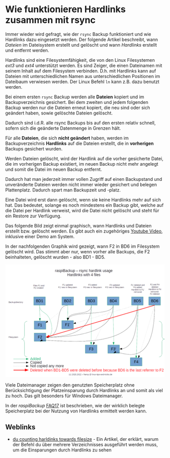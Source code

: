 # Wie funktionieren Hardlinks zusammen mit rsync

Immer wieder wird gefragt, wie der `rsync` Backup funktioniert und wie Hardlinks
dazu eingesetzt werden. Der folgende Artikel beschreibt, wann *Dateien* im
Dateisystem erstellt und gelöscht und wann *Hardlinks* erstellt und
entfernt werden.

Hardlinks sind eine Filesystemfähigkeit, die von den Linux Filesystemen
*ext3* und *ext4* unterstützt werden. Es sind Zeiger, die einen Dateinamen mit seinem
Inhalt auf dem Filesystem verbinden. D.h. mit Hardlinks kann auf Dateien mit
unterschiedlichen Namen aus unterschiedlichen Positionen im Dateibaum verwiesen
werden. Der Linux Befehl `ln` kann z.B. dazu benutzt werden.

Bei einem ersten `rsync` Backup werden alle **Dateien** kopiert und im
Backupverzeichnis gesichert. Bei dem zweiten und jedem folgenden Backup werden
nur die Dateien erneut kopiert, die neu sind oder sich geändert haben, sowie
gelöschte Dateien gelöscht.

Dadurch sind i.d.R. alle rsync Backups bis auf den
ersten relativ schnell, sofern sich die geänderte Datenmenge in Grenzen hält.

Für alle **Dateien**, die sich **nicht geändert** haben, werden im
Backupverzeichnis **Hardlinks** auf die Dateien erstellt, die in **vorherigen** Backups
gesichert wurden.

Werden Dateien gelöscht, wird der Hardlink auf die vorher gesicherte Datei,
die im vorherigen Backup existiert, im neuen Backup nicht mehr angelegt
und somit die Datei im neuen Backup entfernt.

Dadurch hat man jederzeit immer vollen Zugriff auf einen Backupstand und unveränderte
Dateien werden nicht immer wieder gesichert und belegen Plattenplatz. Dadurch
spart man Backupzeit und -platz.

Eine Datei wird erst dann gelöscht, wenn sie keine Hardlinks mehr auf sich hat.
Das bedeutet, solange es noch mindestens ein Backup gibt, welche auf die Datei
per Hardlink verweist, wird die Datei nicht gelöscht und steht für ein
Restore zur Verfügung.

Das folgende Bild zeigt einmal graphisch, wann Hardlinks und Dateien erstellt bzw. gelöscht werden.
Es gibt auch ein zugehöriges [Youtube Video](https://www.youtube.com/watch?v=pIhSca_q2lo), inklusive einer Demo am System.

In der nachfolgenden Graphik wird gezeigt, wann F2 in BD6 im Filesystem gelöscht wird.
Das stimmt aber nur, wenn vorher alle Backups, die
F2 beinhalteten, gelöscht wurden - also BD1 - BD5.

![raspiBackup rsync](images/raspiBackup_rsync.png)

Viele Dateimanager zeigen den genutzten Speicherplatz ohne Berücksichtigung
der Platzeinsparung durch Hardlinks an und somit als viel zu hoch.
Das gilt besonders für Windows Dateimanager.

In der *raspiBackup* [FAQ17](faq.md#faq17) ist beschrieben, wie der wirklich belegte
Speicherplatz bei der Nutzung von Hardlinks ermittelt werden kann.


## Weblinks

- [du counting harldinks towards filesize](https://stackoverflow.com/questions/19951883/du-counting-hardlinks-towards-filesize) - Ein Artikel, der erklärt,
  warum der Befehl du über mehrere Verzeichnisses ausgeführt werden muss,
  um die Einsparungen durch Hardlinks zu sehen

[.status]: translated
[.source]: https://www.linux-tips-and-tricks.de/de/raspibackupcategoried/571-wie-funktioniert-der-rsync-backup-typ-mit-hardlinks
[.source]: https://www.linux-tips-and-tricks.de/en/raspibackupcategorye/572-how-do-hardlinks-work-with-rsync
